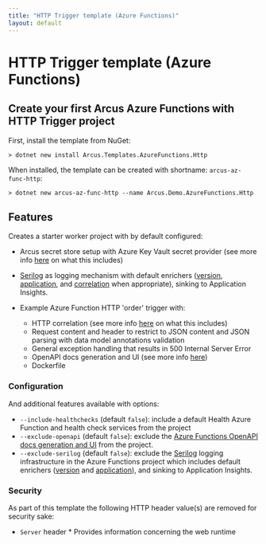 ```yaml
---
title: "HTTP Trigger template (Azure Functions)"
layout: default
---
```


# HTTP Trigger template (Azure Functions)

## Create your first Arcus Azure Functions with HTTP Trigger project

First, install the template from NuGet:

```shell
> dotnet new install Arcus.Templates.AzureFunctions.Http
```

When installed, the template can be created with shortname: `arcus-az-func-http`:

```shell
> dotnet new arcus-az-func-http --name Arcus.Demo.AzureFunctions.Http
```

## Features

Creates a starter worker project with by default configured:

* Arcus secret store setup with Azure Key Vault secret provider (see more info [here](https://security.arcus-azure.net/features/secret-store/) on what this includes)
* [Serilog](https://serilog.net/) as logging mechanism with default enrichers ([version](https://observability.arcus-azure.net/features/telemetry-enrichment#version-enricher), [application](https://observability.arcus-azure.net/features/telemetry-enrichment#application-enricher), and [correlation](https://webapi.arcus-azure.net/features/telemetry) when appropriate), sinking to Application Insights.

* Example Azure Function HTTP 'order' trigger with:
    * HTTP correlation (see more info [here](https://webapi.arcus-azure.net/features/correlation) on what this includes)
    * Request content and header to restrict to JSON content and JSON parsing with data model annotations validation
    * General exception handling that results in 500 Internal Server Error
    * OpenAPI docs generation and UI (see more info [here](https://github.com/Azure/azure-functions-openapi-extension))
    * Dockerfile

### Configuration

And additional features available with options:

* `--include-healthchecks` (default `false`): include a default Health Azure Function and health check services from the project
* `--exclude-openapi` (default `false`): exclude the [Azure Functions OpenAPI docs generation and UI](https://github.com/Azure/azure-functions-openapi-extension) from the project.
* `--exclude-serilog` (default `false`): exclude the [Serilog](https://serilog.net/) logging infrastructure in the Azure Functions project which includes default enrichers ([version](https://observability.arcus-azure.net/features/telemetry-enrichment#version-enricher) and [application](https://observability.arcus-azure.net/features/telemetry-enrichment#application-enricher)), and sinking to Application Insights.

### Security

As part of this template the following HTTP header value(s) are removed for security sake:
* `Server` header * Provides information concerning the web runtime
